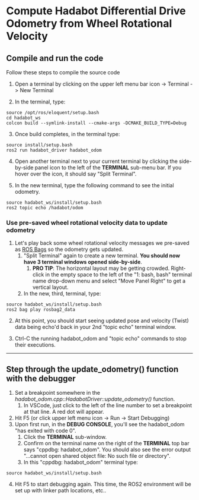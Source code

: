 # Compute Hadabot Differential Drive Odometry from Wheel Rotational Velocity

## Compile and run the code

Follow these steps to compile the source code

1. Open a terminal by clicking on the upper left menu bar icon -> Terminal -> New Terminal

1. In the terminal, type: 

```
source /opt/ros/eloquent/setup.bash
cd hadabot_ws
colcon build --symlink-install --cmake-args -DCMAKE_BUILD_TYPE=Debug
```

3. Once build completes, in the terminal type:

```
source install/setup.bash
ros2 run hadabot_driver hadabot_odom
```

4. Open another terminal next to your current terminal by clicking the side-by-side panel icon to the left of the __TERMINAL__ sub-menu bar. If you hover over the icon, it should say "Split Terminal".

1. In the new terminal, type the following command to see the initial odometry.

```
source hadabot_ws/install/setup.bash
ros2 topic echo /hadabot/odom
```

### Use pre-saved wheel rotational velocity data to update odometry

1. Let's play back some wheel rotational velocity messages we pre-saved as [ROS Bags](http://wiki.ros.org/Bags) so the odometry gets updated.
    1. "Split Terminal" again to create a new terminal. __You should now have 3 terminal windows opened side-by-side__.
        1. __PRO TIP__: The horizontal layout may be getting crowded. Right-click in the empty space to the left of the "1: bash, bash" terminal name drop-down menu and select "Move Panel Right" to get a vertical layout.
    1. In the new, third, terminal, type:

```
source hadabot_ws/install/setup.bash
ros2 bag play rosbag2_data
```

2. At this point, you should start seeing updated pose and velocity (Twist) data being echo'd back in your 2nd "topic echo" terminal window.

1. Ctrl-C the running hadabot_odom and "topic echo" commands to stop their executions.

-----

## Step through the update_odometry() function with the debugger

1. Set a breakpoint somewhere in the _hadabot_odom.cpp::HadabotDriver::update_odometry()_ function.
    1. In VSCode, just click to the left of the line number to set a breakpoint at that line. A red dot will appear.
1. Hit F5 (or click upper left menu icon -> Run -> Start Debugging)
1. Upon first run, in the __DEBUG CONSOLE__, you'll see the hadabot_odom "has exited with code 0".
    1. Click the __TERMINAL__ sub-window.
    1. Confirm on the terminal name on the right of the __TERMINAL__ top bar says "cppdbg: hadabot_odom". You should also see the error output "...cannot open shared object file: No such file or directory".
    1. In this "cppdbg: hadabot_odom" terminal type:

```
source hadabot_ws/install/setup.bash
```

4. Hit F5 to start debugging again. This time, the ROS2 environment will be set up with linker path locations, etc..
